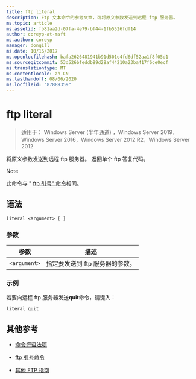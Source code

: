 ```yaml
---
title: ftp literal
description: Ftp 文本命令的参考文章，可将原义参数发送到远程 ftp 服务器。
ms.topic: article
ms.assetid: fb81aa2d-07fa-4e79-bf44-1fb5526fdf14
author: coreyp-at-msft
ms.author: coreyp
manager: dongill
ms.date: 10/16/2017
ms.openlocfilehash: bafa2626481941b91d501e4fd6df52aa1f8f05d1
ms.sourcegitcommit: 53d526bfeddb89d28af44210a23ba417f6ce0ecf
ms.translationtype: MT
ms.contentlocale: zh-CN
ms.lasthandoff: 08/06/2020
ms.locfileid: "87889359"
---
```

# <a name="ftp-literal"></a>ftp literal

> 适用于： Windows Server (半年通道) ，Windows Server 2019，Windows Server 2016，Windows Server 2012 R2，Windows Server 2012

将原义参数发送到远程 ftp 服务器。 返回单个 ftp 答复代码。

> [!NOTE]
> 此命令与 " [ftp 引号" 命令](ftp-quote.md)相同。

## <a name="syntax"></a>语法

```
literal <argument> [ ]
```

### <a name="parameters"></a>参数

| 参数 | 描述 |
| --------- | ----------- |
| `<argument>` | 指定要发送到 ftp 服务器的参数。 |

### <a name="examples"></a>示例

若要向远程 ftp 服务器发送**quit**命令，请键入：

```
literal quit
```

## <a name="additional-references"></a>其他参考

- [命令行语法项](command-line-syntax-key.md)

- [ftp 引号命令](ftp-quote.md)

- [其他 FTP 指南](/previous-versions/orphan-topics/ws.10/cc756013(v=ws.10))

